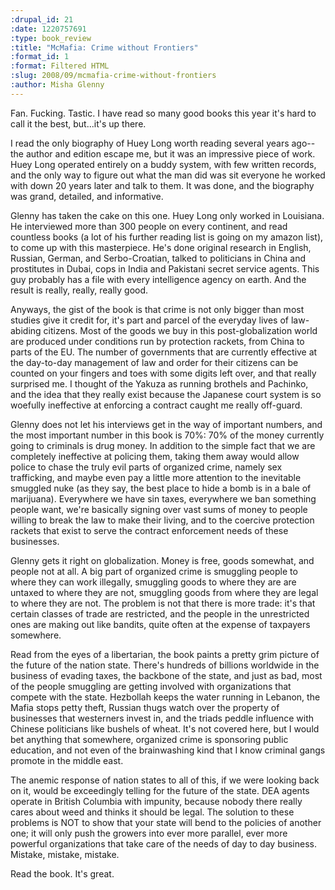```yaml
--- 
:drupal_id: 21
:date: 1220757691
:type: book_review
:title: "McMafia: Crime without Frontiers"
:format_id: 1
:format: Filtered HTML
:slug: 2008/09/mcmafia-crime-without-frontiers
:author: Misha Glenny
---
```

Fan.  Fucking.  Tastic.  I have read so many good books this year it's hard to call it the best, but...it's up there.

I read the only biography of Huey Long worth reading several years ago--the author and edition escape me, but it was an impressive piece of work.  Huey Long operated entirely on a buddy system, with few written records, and the only way to figure out what the man did was sit everyone he worked with down 20 years later and talk to them.  It was done, and the biography was grand, detailed, and informative.

Glenny has taken the cake on this one.  Huey Long only worked in Louisiana.  He interviewed more than 300 people on every continent, and read countless books (a lot of his further reading list is going on my amazon list), to come up with this masterpiece.  He's done original research in English, Russian, German, and Serbo-Croatian, talked to politicians in China and prostitutes in Dubai, cops in India and Pakistani secret service agents.  This guy probably has a file with every intelligence agency on earth.  And the result is really, really, really good.

Anyways, the gist of the book is that crime is not only bigger than most studies give it credit for, it's part and parcel of the everyday lives of law-abiding citizens.  Most of the goods we buy in this post-globalization world are produced under conditions run by protection rackets, from China to parts of the EU.  The number of governments that are currently effective at the day-to-day management of law and order for their citizens can be counted on your fingers and toes with some digits left over, and that really surprised me.  I thought of the Yakuza as running brothels and Pachinko, and the idea that they really exist because the Japanese court system is so woefully ineffective at enforcing a contract caught me really off-guard.

Glenny does not let  his interviews get in the way of important numbers, and the most important number in this book is 70%: 70% of the money currently going to criminals is drug money.  In addition to the simple fact that we are completely ineffective at policing them, taking them away would allow police to chase the truly evil parts of organized crime, namely sex trafficking, and maybe even pay a little more attention to the inevitable smuggled nuke (as they say, the best place to hide a bomb is in a bale of marijuana).  Everywhere we have sin taxes, everywhere we ban something people want, we're basically signing over vast sums of money to people willing to break the law to make their living, and to the coercive protection rackets that exist to serve the contract enforcement needs of these businesses.

Glenny gets it right on globalization.  Money is free, goods somewhat, and people not at all.  A big part of organized crime is smuggling people to where they can work illegally, smuggling goods to where they are are untaxed to where they are not, smuggling goods from where they are legal to where they are not.  The problem is not that there is more trade:  it's that certain classes of trade are restricted, and the people in the unrestricted ones are making out like bandits, quite often at the expense of taxpayers somewhere.

Read from the eyes of a libertarian, the book paints a pretty grim picture of the future of the nation state.  There's hundreds of billions worldwide in the business of evading taxes, the backbone of the state, and just as bad, most of the people smuggling are getting involved with organizations that compete with the state.  Hezbollah keeps the water running in Lebanon, the Mafia stops petty theft, Russian thugs watch over the property of businesses that westerners invest in, and the triads peddle influence with Chinese politicians like bushels of wheat.  It's not covered here, but I would bet anything that somewhere, organized crime is sponsoring public education, and not even of the brainwashing kind that I know criminal gangs promote in the middle east.

The anemic response of nation states to all of this, if we were looking back on it, would be exceedingly telling for the future of the state.  DEA agents operate in British Columbia with impunity, because nobody there really cares about weed and thinks it should be legal.  The solution to these problems is NOT to show that your state will bend to the policies of another one; it will only push the growers into ever more parallel, ever more powerful organizations that take care of the needs of day to day business.  Mistake, mistake, mistake.

Read the book.  It's great.
